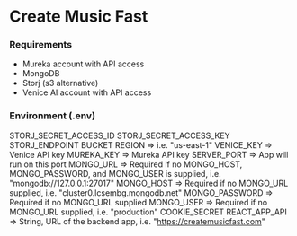 # Create Music Fast

### Requirements

- Mureka account with API access
- MongoDB
- Storj (s3 alternative)
- Venice AI account with API access

### Environment (.env)

STORJ_SECRET_ACCESS_ID
STORJ_SECRET_ACCESS_KEY
STORJ_ENDPOINT
BUCKET
REGION => i.e. "us-east-1"
VENICE_KEY => Venice API key
MUREKA_KEY => Mureka API key
SERVER_PORT => App will run on this port
MONGO_URL => Required if no MONGO_HOST, MONGO_PASSWORD, and MONGO_USER is supplied, i.e. "mongodb://127.0.0.1:27017"
MONGO_HOST => Required if no MONGO_URL supplied, i.e. "cluster0.lcsembg.mongodb.net"
MONGO_PASSWORD => Required if no MONGO_URL supplied
MONGO_USER => Required if no MONGO_URL supplied, i.e. "production"
COOKIE_SECRET
REACT_APP_API => String, URL of the backend app, i.e. "https://createmusicfast.com"
